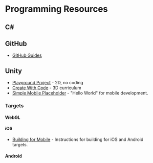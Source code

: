 # Programming Resources

## C#

## GitHub

* [GitHub Guides](https://guides.github.com)

## Unity

* [Playground Project]() - 2D, no coding
* [Create With Code]() - 3D curriculum
* [Simple Mobile Placeholder](https://assetstore.unity.com/packages/essentials/tutorial-projects/simple-mobile-placeholder-62281) - "Hello World" for mobile development.

### Targets

#### WebGL

#### iOS

* [Building for Mobile](https://learn.unity.com/tutorial/building-for-mobile) - Instructions for building for iOS and Android targets.

#### Android
